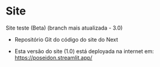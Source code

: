 # Site
Site teste
(Beta)
(branch mais atualizada - 3.0)
- Repositório Git do código do site do Next
* Esta versão do site (1.0) está deployada na internet em: https://poseidon.streamlit.app/
